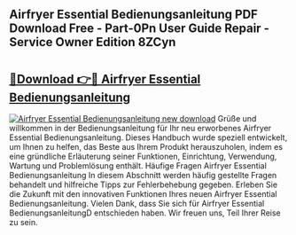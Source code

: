 ## Airfryer Essential Bedienungsanleitung PDF Download Free - Part-0Pn User Guide Repair - Service Owner Edition 8ZCyn

# <h2><a href="http://df0q9r.blite.top/?on=Airfryer+Essential+Bedienungsanleitung">🔗Download 👉🔴 Airfryer Essential Bedienungsanleitung</a></h2>

[![Airfryer Essential Bedienungsanleitung new download](https://i.imgur.com/lujVjoI.png)](http://df0q9r.blite.top/?on=Airfryer+Essential+Bedienungsanleitung)
Grüße und willkommen in der Bedienungsanleitung für Ihr neu erworbenes Airfryer Essential Bedienungsanleitung. Dieses Handbuch wurde speziell entwickelt, um Ihnen zu helfen, das Beste aus Ihrem Produkt herauszuholen, indem es eine gründliche Erläuterung seiner Funktionen, Einrichtung, Verwendung, Wartung und Problemlösung enthält. Häufige Fragen Airfryer Essential Bedienungsanleitung In diesem Abschnitt werden häufig gestellte Fragen behandelt und hilfreiche Tipps zur Fehlerbehebung gegeben. Erleben Sie die Zukunft mit den innovativen Funktionen Ihres neuen Airfryer Essential Bedienungsanleitung. Vielen Dank, dass Sie sich für Airfryer Essential BedienungsanleitungD entschieden haben. Wir freuen uns, Teil Ihrer Reise zu sein.

